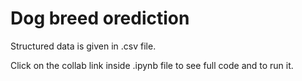 # Dog breed orediction

Structured data is given in .csv file. 

Click on the collab link inside .ipynb file to see full code and to run it.
